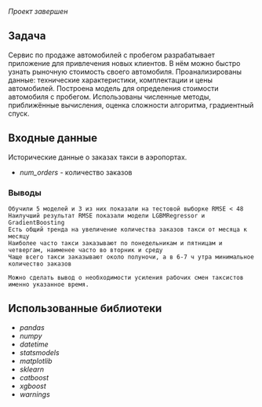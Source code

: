 *Проект завершен*

## Задача
Сервис по продаже автомобилей с пробегом разрабатывает приложение для привлечения новых клиентов. В нём можно быстро узнать рыночную стоимость своего автомобиля. 
Проанализированы данные: технические характеристики, комплектации и цены автомобилей. Построена модель для определения стоимости автомобиля с пробегом.
Использованы численные методы, приближённые вычисления, оценка сложности алгоритма, градиентный спуск.


## Входные данные
Исторические данные о заказах такси в аэропортах.

- *num_orders* - количество заказов

### Выводы
    Обучили 5 моделей и 3 из них показали на тестовой выборке RMSE < 48
    Наилучший результат RMSE показали модели LGBMRegressor и GradientBoosting
    Есть общий тренда на увеличение количества заказов такси от месяца к месяцу
    Наиболее часто такси заказывают по понедельникам и пятницам и четвергам, наименее часто во вторник и среду
    Чаще всего такси заказывают около полуночи, а в 6-7 ч утра минимальное количество заказов
    
    Можно сделать вывод о необходимости усиления рабочих смен таксистов именно указанное время.

## Использованные библиотеки
- *pandas*
- *numpy*
- *datetime*
- *statsmodels*
- *matplotlib*
- *sklearn*
- *catboost*
- *xgboost*
- *warnings*
